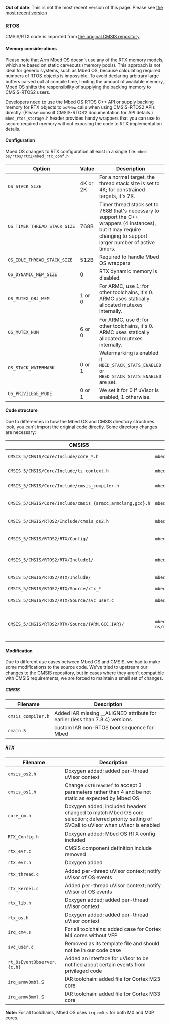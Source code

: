 <span class="warnings">**Out of date**: This is not the most recent version of this page. Please see [the most recent version](y)</span>
### RTOS

CMSIS/RTX code is imported from <a href="https://github.com/ARM-software/CMSIS_5/" target="_blank">the original CMSIS repository</a>.

#### Memory considerations

Please note that Arm Mbed OS doesn't use any of the RTX memory models, which are based on static carveouts (memory pools). This approach is not ideal for generic systems, such as Mbed OS, because calculating required numbers of RTOS objects is impossible. To avoid declaring arbitrary large buffers carved out at compile time, limiting the amount of available memory, Mbed OS shifts the responsibility of supplying the backing memory to CMSIS-RTOS2 users.

Developers need to use the Mbed OS RTOS C++ API or supply backing memory for RTX objects to `os*New` calls when using CMSIS-RTOS2 APIs directly. (Please consult CMSIS-RTOS2 documentation for API details.) `mbed_rtos_storage.h` header provides handy wrappers that you can use to secure required memory without exposing the code to RTX implementation details.

#### Configuration

Mbed OS changes to RTX configuration all exist in a single file: `mbed-os/rtos/rtx2/mbed_rtx_conf.h`

Option | Value | Description |
-------|-------|-------------|
`OS_STACK_SIZE` | 4K or 2K | For a normal target, the thread stack size is set to 4K; for constrained targets, it's 2K. |
`OS_TIMER_THREAD_STACK_SIZE` | 768B | Timer thread stack set to 768B that's necessary to support the C++ wrappers (4 instances), but it may require changing to support larger number of active timers. |
`OS_IDLE_THREAD_STACK_SIZE` | 512B | Required to handle Mbed OS wrappers |
`OS_DYNAMIC_MEM_SIZE` | 0 | RTX dynamic memory is disabled. |
`OS_MUTEX_OBJ_MEM` | 1 or 0 | For ARMC, use 1; for other toolchains, it's 0. ARMC uses statically allocated mutexes internally. |
`OS_MUTEX_NUM` | 6 or 0 | For ARMC, use 6; for other toolchains, it's 0. ARMC uses statically allocated mutexes internally. |
`OS_STACK_WATERMARK` | 0 or 1 | Watermarking is enabled if `MBED_STACK_STATS_ENABLED` or `MBED_STACK_STATS_ENABLED` are set. |
`OS_PRIVILEGE_MODE` | 0 or 1 | We set it for 0 if uVisor is enabled, 1 otherwise. |

#### Code structure

Due to differences in how the Mbed OS and CMSIS directory structures look, you can't import the original code directly. Some directory changes are necessary:

CMSIS5 | Mbed OS | Explanation |
-------|---------|-------------|
`CMSIS_5/CMSIS/Core/Include/core_*.h` | `mbed-os/cmsis/` | Core specific code |
`CMSIS_5/CMSIS/Core/Include/tz_context.h` | `mbed-os/cmsis/` | TrustZone code |
`CMSIS_5/CMSIS/Core/Include/cmsis_compiler.h` | `mbed-os/cmsis/` | Toolchain generic code |
`CMSIS_5/CMSIS/Core/Include/cmsis_{armcc,armclang,gcc}.h` | `mbed-os/cmsis/TOOLCHAIN_{ARM,GCC}/` | Toolchain specific code |
`CMSIS_5/CMSIS/RTOS2/Include/cmsis_os2.h` | `mbed-os/rtos/TARGET_CORTEX/rtx5/` | RTX main header |
`CMSIS_5/CMSIS/RTOS2/RTX/Config/` | `mbed-os/rtos/TARGET_CORTEX/rtx5` | RTX configuration files |
`CMSIS_5/CMSIS/RTOS2/RTX/Include1/` | `mbed-os/rtos/TARGET_CORTEX/rtx4` | RTOS1 compatibility layer |
`CMSIS_5/CMSIS/RTOS2/RTX/Include/` | `mbed-os/rtos/TARGET_CORTEX/rtx5` | RTX definitions |
`CMSIS_5/CMSIS/RTOS2/RTX/Source/rtx_*` | `mbed-os/rtos/TARGET_CORTEX/rtx5` | RTX sources |
`CMSIS_5/CMSIS/RTOS2/RTX/Source/svc_user.c` | `mbed-os/rtos/rtx2/TARGET_CORTEX_M/` | RTX SVC user table |
`CMSIS_5/CMSIS/RTOS2/RTX/Source/{ARM,GCC,IAR}/` | `mbed-os/rtos/TARGET_CORTEX/rtx5/TARGET_{M0,M0P,M3,RTOS_M4_M7,M23,M33}/TOOLCHAIN_{ARM,GCC,IAR}` | Toolchain and core specific exception handlers |

#### Modification

Due to different use cases between Mbed OS and CMSIS, we had to make some modifications to the source code. We've tried to upstream our changes to the CMSIS repository, but in cases where they aren't compatible with CMSIS requirements, we are forced to maintain a small set of changes.

##### CMSIS

Filename | Description |
---------|-------------|
`cmsis_compiler.h` | Added IAR missing __ALIGNED attribute for earlier (less than 7.8.4) versions |
`cmain.S` | custom IAR non-RTOS boot sequence for Mbed |

##### RTX

Filename | Description |
---------|-------------|
`cmsis_os2.h` | Doxygen added; added per-thread uVisor context |
`cmsis_os1.h` | Change `osThreadDef` to accept 3 parameters rather than 4 and be not static as expected by Mbed OS |
`core_cm.h` | Doxygen added; included headers changed to match Mbed OS core selection; deferred priority setting of SVCall to uVisor when uVisor is enabled |
`RTX_Config.h` | Doxygen added; Mbed OS RTX config included |
`rtx_evr.c` | CMSIS component definition include removed |
`rtx_evr.h` | Doxygen added |
`rtx_thread.c` | Added per-thread uVisor context; notify uVisor of OS events  |
`rtx_kernel.c` | Added per-thread uVisor context; notify uVisor of OS events |
`rtx_lib.h` | Doxygen added; added per-thread uVisor context |
`rtx_os.h` | Doxygen added; added per-thread uVisor context |
`irq_cm4.s` | For all toolchains: added case for Cortex M4 cores without VFP |
`svc_user.c` | Removed as its template file and should not be in our code base |
`rt_OsEventObserver.{c,h}` | Added an interface for uVisor to be notified about certain events from privileged code |
`irq_armv8mbl.S` | IAR toolchain: added file for Cortex M23 core |
`irq_armv8mml.S` | IAR toolchain: added file for Cortex M33 core |

<span class="notes">**Note:** For all toolchains, Mbed OS uses `irq_cm0.s` for both M0 and M0P cores.</span>
